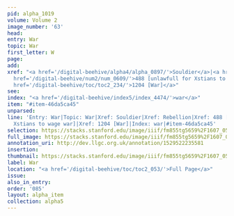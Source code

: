 ```yaml
---
pid: alpha_1019
volume: Volume 2
image_number: '63'
head: 
entry: War
topic: War
first_letter: W
page: 
add: 
xref: "<a href='/digital-beehive/alpha4/alpha_0897/'>Souldier</a>|<a href='/digital-beehive/alpha4/alpha_0777/'>Rebellion</a>|<a
  href='/digital-beehive/num2/num_0609/'>488 [unlawfull for Xstians to wage war]</a>|<a
  href='/digital-beehive/toc/toc2_234/'>1204 [War]</a>"
see: 
index: "<a href='/digital-beehive/index5/index_4474/'>war</a>"
item: "#item-46da5ca45"
unparsed: 
line: 'Entry: War|Topic: War|Xref: Souldier|Xref: Rebellion|Xref: 488 [unlawfull for
  Xstians to wage war]|Xref: 1204 [War]|Index: war|#item-46da5ca45'
selection: https://stacks.stanford.edu/image/iiif/fm855tg5659%2F1607_0530/338,2945,2986,749/full/0/default.jpg
full_image: https://stacks.stanford.edu/image/iiif/fm855tg5659%2F1607_0530/full/full/0/default.jpg
annotation_uri: http://dev.llgc.org.uk/annotation/1529522235581
insertion: 
thumbnail: https://stacks.stanford.edu/image/iiif/fm855tg5659%2F1607_0530/338,2945,600,180/250,/0/default.jpg
label: War
location: "<a href='/digital-beehive/toc/toc2_053/'>Full Page</a>"
issue: 
also_in_entry: 
order: '085'
layout: alpha_item
collection: alpha5
---
```


